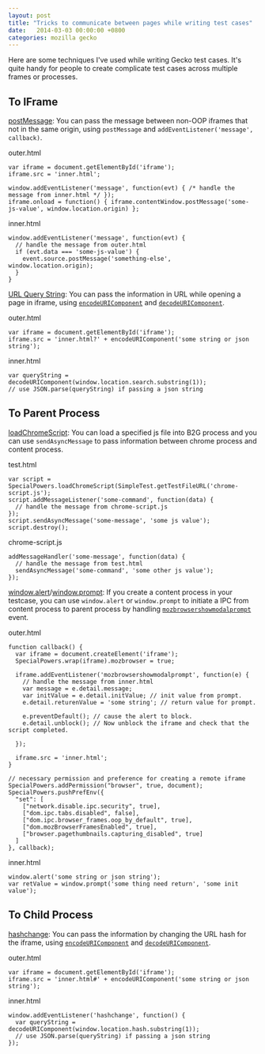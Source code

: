```yaml
---
layout: post
title: "Tricks to communicate between pages while writing test cases"
date:   2014-03-03 00:00:00 +0800
categories: mozilla gecko
---
```


Here are some techniques I've used while writing Gecko test cases. It's quite handy for people to create complicate test cases across multiple frames or processes.

To IFrame
---------
[postMessage][1]: You can pass the message between non-OOP iframes that not in the same origin, using `postMessage` and `addEventListener('message', callback)`.

outer.html

    var iframe = document.getElementById('iframe');
    iframe.src = 'inner.html';

    window.addEventListener('message', function(evt) { /* handle the message from inner.html */ });
    iframe.onload = function() { iframe.contentWindow.postMessage('some-js-value', window.location.origin) };

inner.html

    window.addEventListener('message', function(evt) {
      // handle the message from outer.html
      if (evt.data === 'some-js-value') {
        event.source.postMessage('something-else', window.location.origin);
      }
    }

[URL Query String][2]: You can pass the information in URL while opening a page in iframe, using [`encodeURIComponent`][3] and [`decodeURIComponent`][4].

outer.html

    var iframe = document.getElementById('iframe');
    iframe.src = 'inner.html?' + encodeURIComponent('some string or json string');

inner.html

    var queryString = decodeURIComponent(window.location.search.substring(1));
    // use JSON.parse(queryString) if passing a json string

To Parent Process
-----------------
[loadChromeScript][5]: You can load a specified js file into B2G process and you can use `sendAsyncMessage` to pass information between chrome process and content process.

test.html

    var script = SpecialPowers.loadChromeScript(SimpleTest.getTestFileURL('chrome-script.js');
    script.addMessageListener('some-command', function(data) {
      // handle the message from chrome-script.js
    });
    script.sendAsyncMessage('some-message', 'some js value');
    script.destroy();

chrome-script.js

    addMessageHandler('some-message', function(data) {
      // handle the message from test.html
      sendAsyncMessage('some-command', 'some other js value');
    });

[window.alert][6]/[window.prompt][7]: If you create a content process in your testcase, you can use `window.alert` or `window.prompt` to initiate a IPC from content process to parent process by handling [`mozbrowsershowmodalprompt`][8] event.

outer.html

    function callback() {
      var iframe = document.createElement('iframe');
      SpecialPowers.wrap(iframe).mozbrowser = true;

      iframe.addEventListener('mozbrowsershowmodalprompt', function(e) {
        // handle the message from inner.html
        var message = e.detail.message;
        var initValue = e.detail.initValue; // init value from prompt.
        e.detail.returenValue = 'some string'; // return value for prompt.

        e.preventDefault(); // cause the alert to block.
        e.detail.unblock(); // Now unblock the iframe and check that the script completed.

      });

      iframe.src = 'inner.html';
    }

    // necessary permission and preference for creating a remote iframe
    SpecialPowers.addPermission("browser", true, document);
    SpecialPowers.pushPrefEnv({
      "set": [
        ["network.disable.ipc.security", true],
        ["dom.ipc.tabs.disabled", false],
        ["dom.ipc.browser_frames.oop_by_default", true],
        ["dom.mozBrowserFramesEnabled", true],
        ["browser.pagethumbnails.capturing_disabled", true]
      ]
    }, callback);

inner.html

    window.alert('some string or json string');
    var retValue = window.prompt('some thing need return', 'some init value');

To Child Process
----------------
[hashchange][9]: You can pass the information by changing the URL hash for the iframe, using [`encodeURIComponent`][3] and [`decodeURIComponent`][4].

outer.html

    var iframe = document.getElementById('iframe');
    iframe.src = 'inner.html#' + encodeURIComponent('some string or json string');

inner.html

    window.addEventListener('hashchange', function() {
      var queryString = decodeURIComponent(window.location.hash.substring(1));
      // use JSON.parse(queryString) if passing a json string
    });

[1]: https://developer.mozilla.org/en-US/docs/Web/API/Window.postMessage
[2]: http://en.wikipedia.org/wiki/Query_string
[3]: https://developer.mozilla.org/en-US/docs/Web/JavaScript/Reference/Global_Objects/encodeURIComponent
[4]: https://developer.mozilla.org/en-US/docs/Web/JavaScript/Reference/Global_Objects/decodeURIComponent
[5]: https://developer.mozilla.org/en-US/docs/SpecialPowers#loadChromeScript()
[6]: https://developer.mozilla.org/en-US/docs/Web/API/window.alert
[7]: https://developer.mozilla.org/en-US/docs/Web/API/window.prompt
[8]: https://developer.mozilla.org/en-US/docs/Web/Reference/Events/mozbrowsershowmodalprompt
[9]: https://developer.mozilla.org/en-US/docs/Web/API/Window.onhashchange
